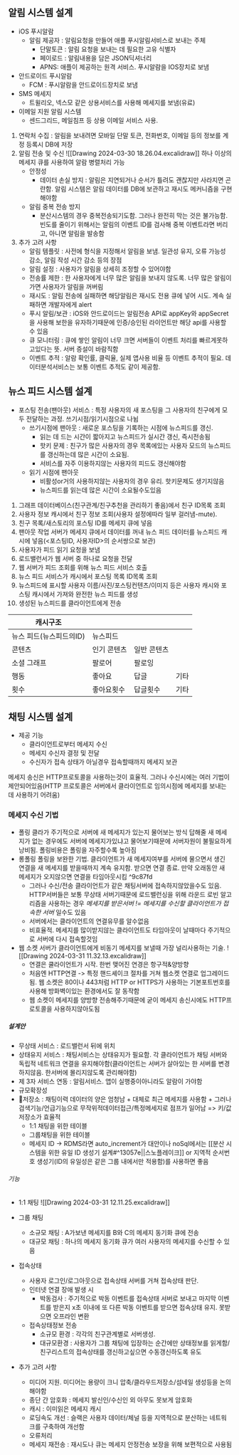 ## 알림 시스템 설계
- iOS 푸시알람
	- 알림 제공자 : 알림요청을 만들어 애플 푸시알림서비스로 보내는 주체
		- 단말토큰 : 알림 요청을 보내는 데 필요한 고유 식별자
		- 페이로드 : 알림내용을 담은 JSON딕셔너리
		- APNS: 애플이 제공하는 원격 서비스. 푸시알람을 IOS장치로 보냄
- 안드로이드 푸시알람
	- FCM : 푸시알람을 안드로이드장치로 보냄
- SMS 메세지
	- 트윌리오, 넥스모 같은 상용서비스를 사용해 메세지를 보냄(유료)
- 이메일 지원 알림 시스템
	- 센드그리드, 메일침프 등 상용 이메일 서비스 사용.

1. 연락처 수집 : 알림을 보내려면 모바일 단말 토큰, 전화번호, 이메일 등의 정보를 계정 등록시 DB에 저장
2. 알림 전송 및 수신
	![[Drawing 2024-03-30 18.26.04.excalidraw]]
	하나 이상의 메세지 큐를 사용하여 알람 병렬처리 가능
	- 안정성
		- 데이터 손실 방지 : 알림은 지연되거나 순서가 틀려도 괜찮지만 사라지면 곤란함. 알림 시스템은 알림 데이터를 DB에 보관하고 재시도 메커니즘을 구현해야함
	- 알림 중복 전송 방지
		- 분산시스템의 경우 중복전송되기도함. 그러나 완전히 막는 것은 불가능함. 빈도를 줄이기 위해서는 알림의 이벤트 ID를 검사해 중복 이벤트라면 버리고, 아니면 알림을 발송함
3. 추가 고려 사항
	- 알림 템플릿 : 사전에 형식을 지정해서 알림을 보냄. 일관성 유지, 오류 가능성 감소, 알림 작성 시간 감소 등의 장점
	- 알림 설정 : 사용자가 알림을 상세히 조정할 수 있어야함
	- 전송률 제한 : 한 사용자에게 너무 많은 알림을 보내지 않도록. 너무 많은 알림이 가면 사용자가 알림을 꺼버림
	- 재시도 : 알림 전송에 실패하면 해당알림은 재시도 전용 큐에 넣어 시도. 계속 실패하면 개발자에게 alert
	- 푸시 알림/보관 : iOS와 안드로이드는 알림전송 API로 appKey와 appSecret을 사용해 보한을 유자하기때문에 인증/승인된 라이언트만 해당 api를 사용할 수 있음
	- 큐 모니터링 : 큐에 쌓인 알림이 너무 크면 서버들이 이벤트 처리를 빠르게못하고있다는 뜻. 서버 증설이 바람직함
	- 이벤트 추적 : 알람 확인률, 클릭율, 실제 앱사용 비율 등 이벤트 추적이 필요. 데이터분석서비스는 보통 이벤트 추적도 같이 제공함. 
## 뉴스 피드 시스템 설계
- 포스팅 전송(팬아웃) 서비스 : 특정 사용자의 새 포스팅을 그 사용자의 친구에게 모두 전달하는 과정. 쓰기시점/읽기시점으로 나뉨
	- 쓰기시점에 팬아웃 : 새로운 포스팅을 기록하는 시점에 뉴스피드를 갱신. 
		- 읽는 데 드는 시간이 짧아지고 뉴스피드가 실시간 갱신, 즉시전송됨
		- 핫키 문제 : 친구가 많은 사용자의 경우 목록에있는 사용자 모드의 뉴스피드를 갱신하는데 많은 시간이 소요됨.
		- 서비스를 자주 이용하지않는 사용자의 피드도 갱신해야함
	- 읽기 시점에 팬아웃
		- 비활성or거의 사용하지않는 사용자의 경우 유리. 핫키문제도 생기지않음
		- 뉴스피드를 읽는데 많은 시간이 소요될수도있음
1. 그래프 데이터베이스(친구관계/친구추천을 관리하기 좋음)에서 친구 ID목록 조회
2. 사용자 정보 캐시에서 친구 정보 조회(사용자 설정에따라 일부 걸러냄-mute). 
3. 친구 목록/새스토리의 포스팅 ID를 메세지 큐에 넣음
4. 팬아웃 작업 서버가 메세지 큐에서 데이터를 꺼내 뉴스 피드 데이터를 뉴스피드 캐시에 넣음(<포스팅ID, 사용자ID>의 순서쌍으로 보관)
5. 사용자가 피드 읽기 요청을 보냄
6. 로드밸런서가 웹 서버 중 하나로 요청을 전달
7. 웹 서버가 피드 조회를 위해 뉴스 피드 서비스 호출
8. 뉴스 피드 서비스가 캐시에서 포스팅 목록 ID목록 조회
9. 뉴스피드에 표시할 사용자 이름/사진/포스팅컨텐츠/이미지 등은 사용자 캐시와 포스팅 캐시에서 가져와 완전한 뉴스 피드를 생성
10. 생성된 뉴스피드를 클라이언트에게 전송

| 캐시구조           |        |        |     |
| -------------- | ------ | ------ | --- |
| 뉴스 피드(뉴스피드의ID) | 뉴스피드   |        |     |
| 콘텐츠            | 인기 콘텐츠 | 일반 콘텐츠 |     |
| 소셜 그래프         | 팔로어    | 팔로잉    |     |
| 행동             | 좋아요    | 답글     | 기타  |
| 횟수             | 좋아요횟수  | 답글횟수   | 기타  |
## 채팅 시스템 설계
- 제공 기능
	- 클라이언트로부터 메세지 수신
	- 메세지 수신자 결정 및 전달
	- 수신자가 접속 상태가 아닐경우 접속할때까지 메세지 보관

메세지 송신은 HTTP프로토콜을 사용하는것이 효율적. 그러나 수신시에는 여러 기법이 제안되어있음(HTTP 프로토콜은 서버에서 클라이언트로 임의시점에 메세지를 보내는데 사용하기 어려움)
### 메세지 수신 기법
- 폴링
	클라가 주기적으로 서버에 새 메세지가 있는지 물어보는 방식
	답해줄 새 메세지가 없는 경우에도 서버에 메세지가있냐고 물어보기때문에 서버자원이 불필요하게 낭비됨. 폴링비용은 폴링을 자주할수록 높아짐
- 롱폴링
  폴링을 보완한 기법. 클라이언트가 새 메세지여부를 서버에 물으면서 생긴 연결을 새 메세지를 받을때까지 계속 유지함. 받으면 연결 종료. 만약 오래동안 새 메세지가 오지않으면 연결을 타임아웃시킴 ^9c87fd
  - 그러나 수신/전송 클라이언트가 같은 채팅서버에 접속하지않았을수도 있음. HTTP서버들은 보통 무상태 서버기때문에 로드밸런싱을 위해 라운드 로빈 알고리즘을 사용하는 경우 *메세지를 받은서버 != 메세지를 수신할 클라이언트가 접속한 서버* 일수도 있음
  - 서버에서는 클라이언트의 연결유무를 알수없음
  - 비효율적. 메세지를 많이받지않는 클라이언트도 타임아웃이 날때마다 주기적으로 서버에 다시 접속할것임
- 웹 소켓
	서버가 클라이언트에게 비동기 메세지를 보낼때 가장 널리사용하는 기술.
	![[Drawing 2024-03-31 11.32.13.excalidraw]]
	- 연결은 쿨라이언트가 시작. 한번 맺어진 연경은 항구적&양방향
	- 처음엔 HTTP연결 -> 특정 핸드셰이크 절차를 거쳐 웹소켓 연결로 업그레이드됨. 웹 소켓은 80이나 443처럼 HTTP or HTTPS가 사용하는 기본포트번호를 사용해 방화벽이있는 환경에서도 잘 동작함
	- 웹 소켓이 메세지를 양방향 전송해주기때문에 굳이 메세지 송신시에도 HTTP프로토콜을 사용하지않아도됨
	
##### 설계안
- 무상태 서비스 : 로드밸런서 뒤에 위치
- 상태유지 서비스 : 채팅서비스는 상태유지가 필요함. 각 클라이언트가 채팅 서버와 독립적 네트워크 연결을 유지해야함(클라이언트는 서버가 살아있는 한 서버를 변경하지않음. 한서버에 몰리지않도록 관리해야함)
- 제 3자 서비스 연동 : 알림서비스. 앱이 실행중이아니라도 알람이 가야함
- 규모확장성
- 저장소 : 채팅이력 데이터의 양은 엄청남 + 대체로 최근 메세지를 사용함 + 그러나 검색기능/언급기능으로 무작위적데이터접근/특정메세지로 점프가 일어남
  => 키/값 저장소가 효율적
	- 1:1 채팅을 위한 테이블
	- 그룹채팅을 위한 테이블
	- 메세지 ID -> RDMS라면 auto_increment가 대안이나 noSql에서는 [[분산 시스템을 위한 유일 ID 생성기 설계#^13057e||스노플레이크]] or 지역적 순서번호 생성기(ID의 유일성은 같은 그룹 내에서만 적용함)를 사용하면 좋음
###### 기능
- 1:1 채팅
![[Drawing 2024-03-31 12.11.25.excalidraw]]
- 그룹 채팅
	- 소규모 채팅 : A가보낸 메세지를 B와 C의 메세지 동기화 큐에 전송
	- 대규모 채팅 : 하나의 메세지 동기화 큐가 여러 사용자의 메세지를 수신할 수 있음
- 접속상태
	- 사용자 로그인/로그아웃으로 접속상태 서버를 거쳐 접속상태 판단. 
	- 인터넷 연결 장애 발생 시
		- 박동검사 : 주기적으로 박동 이벤트를 접속상태 서버로 보내고 마지막 이벤트를 받은지 x초 이내에 또 다른 박동 이벤트를 받으면 접속상태 유지. 못받으면 오프라인 변환
	- 접속상태정보 전송
		- 소규모 환경 : 각각의 친구관계별로 서버생성.
		- 대규모환경 : 사용자가 그룹 채팅에 입장하는 순간에만 상태정보를 읽게함/친구리스트의 접속상태를 갱신하고싶으면 수동갱신하도록 유도

- 추가 고려 사항
	- 미디어 지원. 미디어는 용량이 크니 압축/클라우드저장소/섬네일 생성등을 논의해야함
	- 종단 간 암호화 : 메세지 발신인/수신인 외 아무도 못보게 암호화
	- 캐시 : 이미읽은 메세지 캐시
	- 로딩속도 개선 : 슬랙은 사용자 데이터/체널 등을 지역적으로 분산하는 네트워크를 구축하여 개선함
	- 오류처리
	- 메세지 재전송 : 재시도나 큐는 메세지 안정전송 보장을 위해 보편적으로 사용됨
	